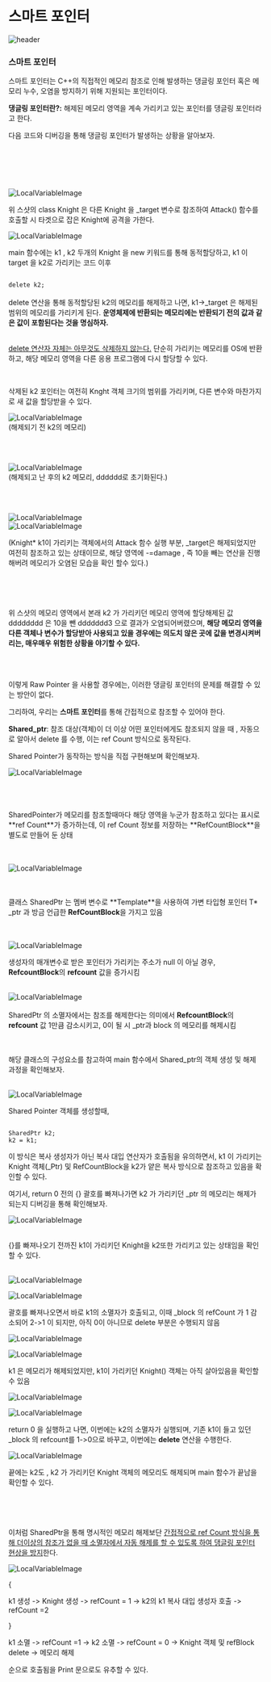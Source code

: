 <h1>스마트 포인터</h1>

 ![header](https://capsule-render.vercel.app/api?color=gradient&type=waving)

### 스마트 포인터

스마트 포인터는 C++의 직접적인 메모리 참조로 인해 발생하는 댕글링 포인터 혹은 메모리 누수, 오염을 방지하기 위해 지원되는 포인터이다. 

**댕글링 포인터란?:** 해제된 메모리 영역을 계속 가리키고 있는 포인터를 댕글링 포인터라고 한다.

다음 코드와 디버깅을 통해 댕글링 포인터가 발생하는 상황을 알아보자.

<br>
<br>
<br>
<br>


![LocalVariableImage](/Images/SmartPointer1.png)  

위 스샷의 class Knight 은 다른 Knight 을 _target 변수로 참조하여 Attack() 함수를 호출할 시 타겟으로 잡은 Knight에 공격을 가한다.

![LocalVariableImage](/Images/SmartPointer2.png)  


main 함수에는 k1 , k2 두개의 Knight 을 new 키워드를 통해 동적할당하고, k1 이 target 을 k2로 가리키는 코드 이후 

<code>
delete k2;
</code>

<br>
delete 연산을 통해 동적할당된 k2의 메모리를 해제하고 나면,
k1->_target 은 해제된 범위의 메모리를 가리키게 된다.  <b>운영체제에 반환되는 메모리에는 반환되기 전의 값과 같은 값이 포함된다는 것을 명심하자.</b> 

<br>
<br>

<U>delete 연산자 자체는 아무것도 삭제하지 않는다.</U> 단순히 가리키는 메모리를 OS에 반환하고, 해당 메모리 영역을 다른 응용 프로그램에 다시 할당할 수 있다.

<br>

삭제된 k2 포인터는 여전히 Knght 객체 크기의 범위를 가리키며, 다른 변수와 마찬가지로 새 값을 할당받을 수 있다.

![LocalVariableImage](/Images/SmartPointer3.png)  
(해제되기 전 k2의 메모리)

<br>
<br>

![LocalVariableImage](/Images/SmartPointer4.png)  
(해제되고 난 후의 k2 메모리, dddddd로 초기화된다.)

<br>
<br>

![LocalVariableImage](/Images/SmartPointer5.png)  
![LocalVariableImage](/Images/SmartPointer6.png)  

(Knight* k1이 가리키는 객체에서의 Attack 함수 실행 부분, _target은 해제되었지만 여전히 참조하고 있는 상태이므로, 해당 영역에 -=damage , 즉 10을 빼는 연산을 진행해버려 메모리가 오염된 모습을 확인 할수 있다.)

<br>
<br>
<br>

위 스샷의 메모리 영역에서 본래 k2 가 가리키던 메모리 영역에 할당해제된 값 dddddddd 은 10을 뺀  ddddddd3 으로 결과가 오염되어버렸으며, <b>해당 메모리 영역을 다른 객체나 변수가 할당받아 사용되고 있을 경우에는 의도치 않은 곳에 값을 변경시켜버리는, 매우매우 위험한 상황을 야기할 수 있다.</b>

<br>
<br>

이렇게 Raw Pointer 을 사용할 경우에는, 이러한 댕글링 포인터의 문제를 해결할 수 있는 방안이 없다.

그리하여, 우리는 **스마트 포인터**를 통해 간접적으로 참조할 수 있어야 한다.



**Shared_ptr**: 참조 대상(객체)이 더 이상 어떤 포인터에게도 참조되지 않을 때 , 자동으로 알아서 delete 를 수행, 이는 ref Count 방식으로 동작된다.


Shared Pointer가 동작하는 방식을 직접 구현해보며 확인해보자.

![LocalVariableImage](/Images/SmartPointer9.png)  

<br>
<br>
<br>
SharedPointer가 메모리를 참조할때마다 해당 영역을 누군가 참조하고 있다는 표시로 **ref Count**가 증가하는데, 이 ref Count 정보를 저장하는 **RefCountBlock**을 별도로 만들어 둔 상태 
<br>
<br>
<br>


![LocalVariableImage](/Images/SmartPointer10.png)  

<br>
<br>
클래스 SharedPtr 는 멤버 변수로 **Template**을 사용하여 가변 타입형 포인터 T* _ptr 과 방금 언급한 <b>RefCountBlock</b>을 가지고 있음
<br>
<br>
<br>

![LocalVariableImage](/Images/SmartPointer7.png)  

생성자의 매개변수로 받은 포인터가 가리키는 주소가 null 이 아닐 경우, **RefcountBlock**의 **refcount** 값을 증가시킴
<br>
<br>

![LocalVariableImage](/Images/SmartPointer8.png)  
<br>
SharedPtr 의 소멸자에서는 참조를 해제한다는 의미에서 **RefcountBlock**의 **refcount** 값 1만큼 감소시키고, 0이 될 시 _ptr과 block 의 메모리를 해제시킴  

<br>
<br>
해당 클래스의 구성요소를 참고하여 main 함수에서 Shared_ptr의 객체 생성 및 해제 과정을 확인해보자.
<br>
<br>

![LocalVariableImage](/Images/SmartPointer11.png)  

Shared Pointer 객체를 생성할때,

<code>
SharedPtr<Knight> k2;
k2 = k1;
</code>

이 방식은 복사 생성자가 아닌 복사 대입 연산자가 호출됨을 유의하면서, k1 이 가리키는 Knight 객체(_Ptr) 및 RefCountBlock을 k2가 얕은 복사 방식으로 참조하고 있음을 확인할 수 있다.

여기서, return 0 전의 {} 괄호를 빠져나가면 k2 가 가리키던 _ptr 의 메모리는 해제가 되는지 디버깅을 통해 확인해보자.

![LocalVariableImage](/Images/SmartPointer12.png)  
<br>

{}를 빠져나오기 전까진 k1이 가리키던 Knight을 k2또한 가리키고 있는 상태임을 확인할 수 있다.
<br>
<br>

![LocalVariableImage](/Images/SmartPointer13.png)  

![LocalVariableImage](/Images/SmartPointer14.png)  

괄호를 빠져나오면서 바로 k1의 소멸자가 호출되고, 이때 _block 의 refCount 가 1 감소되어 2->1 이 되지만, 아직 0이 아니므로 delete 부분은 수행되지 않음

![LocalVariableImage](/Images/SmartPointer15.png)  

![LocalVariableImage](/Images/SmartPointer16.png)  

k1 은 메모리가 해제되었지만, k1이 가리키던 Knight() 객체는 아직 살아있음을 확인할 수 있음 


![LocalVariableImage](/Images/SmartPointer19.png)  

![LocalVariableImage](/Images/SmartPointer17.png)  

return 0 을 실행하고 나면, 이번에는 k2의 소멸자가 실행되며, 기존 k1이 들고 있던 _block 의 refcount를 1->0으로 바꾸고, 이번에는 **delete** 연산을 수행한다. 

![LocalVariableImage](/Images/SmartPointer18.png)  

끝에는 k2도 , k2 가 가리키던 Knight 객체의 메모리도 해제되며 main 함수가 끝남을 확인할 수 있다.

<br>
<br>
<br>

이처럼 SharedPtr을 통해 명시적인 메모리 해제보단 <u>간접적으로 ref Count 방식을 통해 더이상의 참조가 없을 때 소멸자에서 자동 해제를 할 수 있도록 하여 댕글링 포인터 현상을 방지</u>한다.

![LocalVariableImage](/Images/SmartPointer20.png)  

{

k1 생성 -> Knight 생성 -> refCount = 1 -> k2의 k1 복사 대입 생성자 호출 -> refCount =2

}

k1 소멸 -> refCount =1 -> k2 소멸 -> refCount = 0 -> Knight 객체 및 refBlock delete -> 메모리 해제 

순으로 호출됨을 Print 문으로도 유추할 수 있다.



